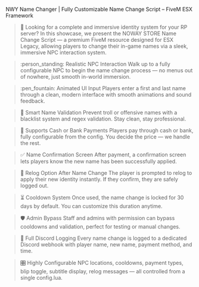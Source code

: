 NWY Name Changer |  Fully Customizable Name Change Script – FiveM ESX Framework

> :brain: Looking for a complete and immersive identity system for your RP server?
> In this showcase, we present the NOWAY STORE Name Change Script — a premium FiveM resource designed for ESX Legacy, allowing players to change their in-game names via a sleek, immersive NPC interaction system.

> :person_standing: Realistic NPC Interaction
Walk up to a fully configurable NPC to begin the name change process — no menus out of nowhere, just smooth in-world immersion.

> :pen_fountain: Animated UI Input
Players enter a first and last name through a clean, modern interface with smooth animations and sound feedback.

> :no_entry_sign: Smart Name Validation
Prevent troll or offensive names with a blacklist system and regex validation. Stay clean, stay professional.

> :money_with_wings: Supports Cash or Bank Payments
Players pay through cash or bank, fully configurable from the config. You decide the price — we handle the rest.

> :white_check_mark: Name Confirmation Screen
After payment, a confirmation screen lets players know the new name has been successfully applied.

> :repeat: Relog Option After Name Change
The player is prompted to relog to apply their new identity instantly. If they confirm, they are safely logged out.

> :hourglass_flowing_sand: Cooldown System
Once used, the name change is locked for 30 days by default. You can customize this duration anytime.

> :shield: Admin Bypass
Staff and admins with permission can bypass cooldowns and validation, perfect for testing or manual changes.

> :incoming_envelope: Full Discord Logging
Every name change is logged to a dedicated Discord webhook with player name, new name, payment method, and time.

> :control_knobs: Highly Configurable
NPC locations, cooldowns, payment types, blip toggle, subtitle display, relog messages — all controlled from a single config.lua.